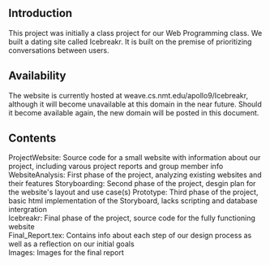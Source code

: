 ## Introduction
This project was initially a class project for our Web Programming class. We built a dating site called Icebreakr. It is built on the premise of prioritizing conversations between users.  
## Availability  
The website is currently hosted at weave.cs.nmt.edu/apollo9/Icebreakr, although it will become unavailable at this domain in the near future. Should it become available again, the new domain will be posted in this document.  
## Contents  
ProjectWebsite: Source code for a small website with information about our project, including varous project reports and group member info  
WebsiteAnalysis: First phase of the project, analyzing existing websites and their features
Storyboarding: Second phase of the project, desgin plan for the website's layout and use case(s)
Prototype: Third phase of the project, basic html implementation of the Storyboard, lacks scripting and database intergration  
Icebreakr: Final phase of the project, source code for the fully functioning website  
Final_Report.tex: Contains info about each step of our design process as well as a reflection on our initial goals  
Images: Images for the final report
